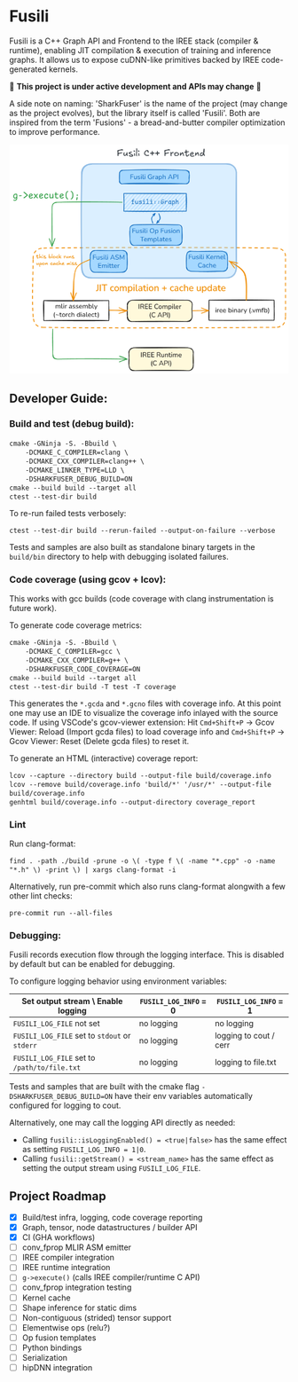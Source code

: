# Fusili

Fusili is a C++ Graph API and Frontend to the IREE stack (compiler & runtime), enabling JIT compilation & execution of training and inference graphs. It allows us to expose cuDNN-like primitives backed by IREE code-generated kernels.

:construction: **This project is under active development and APIs may change** :construction:

A side note on naming: 'SharkFuser' is the name of the project (may change as the project evolves), but the library itself is called 'Fusili'. Both are inspired from the term 'Fusions' - a bread-and-butter compiler optimization to improve performance.

![Fusili](docs/fusili.png)

## Developer Guide:

### Build and test (debug build):
```shell
cmake -GNinja -S. -Bbuild \
    -DCMAKE_C_COMPILER=clang \
    -DCMAKE_CXX_COMPILER=clang++ \
    -DCMAKE_LINKER_TYPE=LLD \
    -DSHARKFUSER_DEBUG_BUILD=ON
cmake --build build --target all
ctest --test-dir build
```

To re-run failed tests verbosely:
```shell
ctest --test-dir build --rerun-failed --output-on-failure --verbose
```

Tests and samples are also built as standalone binary targets in the `build/bin` directory to help with debugging isolated failures.

### Code coverage (using gcov + lcov):

This works with gcc builds (code coverage with clang instrumentation is future work).

To generate code coverage metrics:
```shell
cmake -GNinja -S. -Bbuild \
    -DCMAKE_C_COMPILER=gcc \
    -DCMAKE_CXX_COMPILER=g++ \
    -DSHARKFUSER_CODE_COVERAGE=ON
cmake --build build --target all
ctest --test-dir build -T test -T coverage
```

This generates the `*.gcda` and `*.gcno` files with coverage info. At this point one may use an IDE to visualize the coverage info inlayed with the source code. If using VSCode's gcov-viewer extension: Hit `Cmd+Shift+P` -> Gcov Viewer: Reload (Import gcda files) to load coverage info and `Cmd+Shift+P` -> Gcov Viewer: Reset (Delete gcda files) to reset it.

To generate an HTML (interactive) coverage report:
```shell
lcov --capture --directory build --output-file build/coverage.info
lcov --remove build/coverage.info 'build/*' '/usr/*' --output-file build/coverage.info
genhtml build/coverage.info --output-directory coverage_report
```

### Lint

Run clang-format:
```shell
find . -path ./build -prune -o \( -type f \( -name "*.cpp" -o -name "*.h" \) -print \) | xargs clang-format -i
```

Alternatively, run pre-commit which also runs clang-format alongwith a few other lint checks:
```shell
pre-commit run --all-files
```

### Debugging:

Fusili records execution flow through the logging interface. This is disabled by default but can be enabled for debugging.

To configure logging behavior using environment variables:

|   Set output stream \ Enable logging           | `FUSILI_LOG_INFO` = 0 | `FUSILI_LOG_INFO` = 1
| ---------------------------------------------- | ----------------------| ----------------------
| `FUSILI_LOG_FILE` not set                      | no logging            | no logging
| `FUSILI_LOG_FILE` set to `stdout` or `stderr`  | no logging            | logging to cout / cerr
| `FUSILI_LOG_FILE` set to `/path/to/file.txt`   | no logging            | logging to file.txt

Tests and samples that are built with the cmake flag `-DSHARKFUSER_DEBUG_BUILD=ON` have their env variables automatically configured for logging to cout.

Alternatively, one may call the logging API directly as needed:
- Calling `fusili::isLoggingEnabled() = <true|false>` has the same effect as setting `FUSILI_LOG_INFO = 1|0`.
- Calling `fusili::getStream() = <stream_name>` has the same effect as setting the output stream using `FUSILI_LOG_FILE`.


## Project Roadmap
- [x] Build/test infra, logging, code coverage reporting
- [x] Graph, tensor, node datastructures / builder API
- [x] CI (GHA workflows)
- [ ] conv_fprop MLIR ASM emitter
- [ ] IREE compiler integration
- [ ] IREE runtime integration
- [ ] `g->execute()` (calls IREE compiler/runtime C API)
- [ ] conv_fprop integration testing
- [ ] Kernel cache
- [ ] Shape inference for static dims
- [ ] Non-contiguous (strided) tensor support
- [ ] Elementwise ops (relu?)
- [ ] Op fusion templates
- [ ] Python bindings
- [ ] Serialization
- [ ] hipDNN integration
